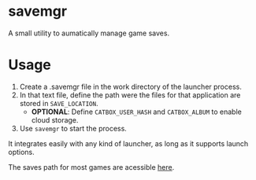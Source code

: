 # savemgr

A small utility to aumatically manage game saves.


# Usage

1. Create a .savemgr file in the work directory of the launcher process.
2. In that text file, define the path were the files for that application are stored in `SAVE_LOCATION`.
    - **OPTIONAL**: Define `CATBOX_USER_HASH` and `CATBOX_ALBUM` to enable cloud storage.
3. Use `savemgr` to start the process.

It integrates easily with any kind of launcher, as long as it supports launch options.

The saves path for most games are acessible [here](https://www.pcgamingwiki.com/wiki/Home).

